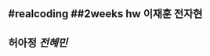 #realcoding
##2weeks hw
이재훈
전자현
------------------------
**허아정**
***전혜민***
------------------------

